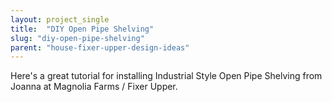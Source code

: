 ```yaml
---
layout: project_single
title:  "DIY Open Pipe Shelving"
slug: "diy-open-pipe-shelving"
parent: "house-fixer-upper-design-ideas"
---
```

Here's a great tutorial for installing Industrial Style Open Pipe Shelving from Joanna at Magnolia Farms / Fixer Upper.